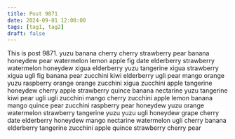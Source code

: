 ```yaml
---
title: Post 9871
date: 2024-09-01 12:00:00
tags: [tag1, tag2]
draft: false
---
```

This is post 9871.
yuzu
banana
cherry
cherry
strawberry
pear
banana
honeydew
pear
watermelon
lemon
apple
fig
date
elderberry
strawberry
watermelon
honeydew
xigua
elderberry
yuzu
tangerine
xigua
strawberry
xigua
ugli
fig
banana
pear
zucchini
kiwi
elderberry
ugli
pear
mango
orange
yuzu
raspberry
orange
orange
zucchini
xigua
zucchini
apple
tangerine
honeydew
cherry
apple
strawberry
quince
banana
nectarine
yuzu
tangerine
kiwi
pear
ugli
ugli
zucchini
mango
cherry
zucchini
apple
lemon
banana
mango
quince
pear
zucchini
raspberry
pear
honeydew
yuzu
orange
watermelon
strawberry
tangerine
yuzu
yuzu
ugli
honeydew
grape
cherry
date
elderberry
honeydew
mango
nectarine
watermelon
ugli
cherry
banana
elderberry
tangerine
zucchini
apple
quince
strawberry
cherry
pear
